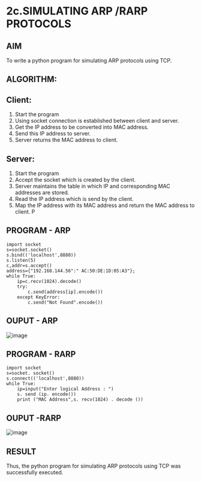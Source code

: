 # 2c.SIMULATING ARP /RARP PROTOCOLS
## AIM
To write a python program for simulating ARP protocols using TCP.
## ALGORITHM:
## Client:
1. Start the program
2. Using socket connection is established between client and server.
3. Get the IP address to be converted into MAC address.
4. Send this IP address to server.
5. Server returns the MAC address to client.
## Server:
1. Start the program
2. Accept the socket which is created by the client.
3. Server maintains the table in which IP and corresponding MAC addresses are
stored.
4. Read the IP address which is send by the client.
5. Map the IP address with its MAC address and return the MAC address to client.
P
## PROGRAM - ARP
```
import socket
s=socket.socket()
s.bind(('localhost',8880))
s.listen(5)
c,addr=s.accept()
address={"192.168.144.56":" AC:50:DE:1D:05:A3"};
while True:
    ip=c.recv(1024).decode()
    try:
        c.send(address[ip].encode())
    except KeyError:
        c.send("Not Found".encode())
```
## OUPUT - ARP
![image](https://github.com/user-attachments/assets/96e20caf-c355-4506-8756-69a275559486)

## PROGRAM - RARP
```
import socket
s=socket. socket()
s.connect(('localhost',8880))
while True:
    ip=input("Enter logical Address : ")
    s. send (ip. encode())
    print ("MAC Address",s. recv(1024) . decode ())
```
## OUPUT -RARP
![image](https://github.com/user-attachments/assets/3d9a880c-3450-489b-84ea-fcd57454a14a)

## RESULT
Thus, the python program for simulating ARP protocols using TCP was successfully 
executed.
